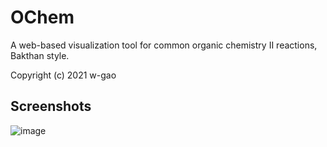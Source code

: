 # OChem

A web-based visualization tool for common organic chemistry II reactions, Bakthan style. 

Copyright (c) 2021 w-gao

## Screenshots

![image](https://user-images.githubusercontent.com/20177171/116925257-cedbdd80-ac0d-11eb-8bce-fb829221376a.png)
